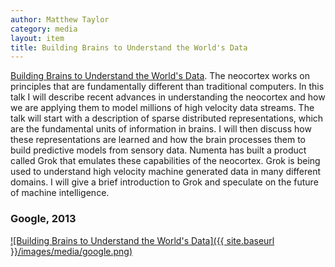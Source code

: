 ```yaml
---
author: Matthew Taylor
category: media
layout: item
title: Building Brains to Understand the World's Data
---
```


<a href="http://www.youtube.com/watch?v=4y43qwS8fl4" rel="prettyPhoto" title="">Building Brains to Understand the World's Data</a>.
The neocortex works on principles that are fundamentally different than traditional computers. In this talk I will describe recent advances in understanding the neocortex and how we are applying them to model millions of high velocity data streams.
The talk will start with a description of sparse distributed representations, which are the fundamental units of information in brains. I will then discuss how these representations are learned and how the brain processes them to build predictive models from sensory data. Numenta has built a product called Grok that emulates these capabilities of the neocortex. Grok is being used to understand high velocity machine generated data in many different domains. I will give a brief introduction to Grok and speculate on the future of machine intelligence.

### Google, 2013

[![Building Brains to Understand the World's Data]({{ site.baseurl }}/images/media/google.png)](http://www.youtube.com/watch?v=4y43qwS8fl4)
